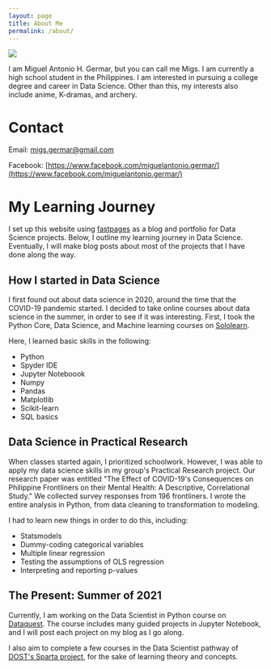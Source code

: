 ```yaml
---
layout: page
title: About Me
permalink: /about/
---
```


![](https://miguelahg.github.io/mahg-data-science/images/migs-germar.jpeg)

I am Miguel Antonio H. Germar, but you can call me Migs. I am currently a high school student in the Philippines. I am interested in pursuing a college degree and career in Data Science. Other than this, my interests also include anime, K-dramas, and archery.

# Contact

Email: migs.germar@gmail.com

Facebook: [https://www.facebook.com/miguelantonio.germar/](https://www.facebook.com/miguelantonio.germar/)

# My Learning Journey

I set up this website using [fastpages](https://github.com/fastai/fastpages) as a blog and portfolio for Data Science projects. Below, I outline my learning journey in Data Science. Eventually, I will make blog posts about most of the projects that I have done along the way.

## How I started in Data Science

I first found out about data science in 2020, around the time that the COVID-19 pandemic started. I decided to take online courses about data science in the summer, in order to see if it was interesting. First, I took the Python Core, Data Science, and Machine learning courses on [Sololearn](https://sololearn.com).

Here, I learned basic skills in the following:

- Python
- Spyder IDE
- Jupyter Noteboook
- Numpy
- Pandas
- Matplotlib
- Scikit-learn
- SQL basics

## Data Science in Practical Research

When classes started again, I prioritized schoolwork. However, I was able to apply my data science skills in my group's Practical Research project. Our research paper was entitled "The Effect of COVID-19's Consequences on Philippine Frontliners on their Mental Health: A Descriptive, Correlational Study." We collected survey responses from 196 frontliners. I wrote the entire analysis in Python, from data cleaning to transformation to modeling.

I had to learn new things in order to do this, including:

- Statsmodels
- Dummy-coding categorical variables
- Multiple linear regression
- Testing the assumptions of OLS regression
- Interpreting and reporting p-values

## The Present: Summer of 2021

Currently, I am working on the Data Scientist in Python course on [Dataquest](https://dataquest.io). The course includes many guided projects in Jupyter Notebook, and I will post each project on my blog as I go along.

I also aim to complete a few courses in the Data Scientist pathway of [DOST's Sparta project](https://sparta.dap.edu.ph/), for the sake of learning theory and concepts.
